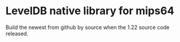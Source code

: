 # LevelDB native library for mips64
Build the newest from github by source when the 1.22 source code released.
